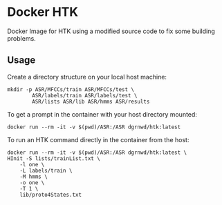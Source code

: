 # Docker HTK

Docker Image for HTK using a modified source code to fix some building problems.

## Usage

Create a directory structure on your local host machine:

    mkdir -p ASR/MFCCs/train ASR/MFCCs/test \
            ASR/labels/train ASR/labels/test \
            ASR/lists ASR/lib ASR/hmms ASR/results

To get a prompt in the container with your host directory mounted:

    docker run --rm -it -v $(pwd)/ASR:/ASR dgrnwd/htk:latest


To run an HTK command directly in the container from the host:

    docker run --rm -it -v $(pwd)/ASR:/ASR dgrnwd/htk:latest \
    HInit -S lists/trainList.txt \
        -l one \
        -L labels/train \
        -M hmms \
        -o one \
        -T 1 \
        lib/proto4States.txt
